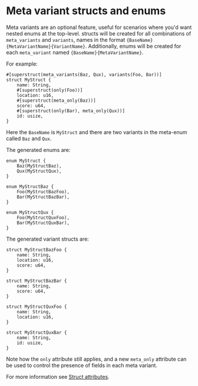 # Meta variant structs and enums

Meta variants are an optional feature, useful for scenarios where you'd want nested
enums at the top-level. structs will be created for all combinations of `meta_variants`
and `variants`, names in the format `{BaseName}{MetaVariantName}{VariantName}`.
Additionally, enums will be created for each `meta_variant` named `{BaseName}{MetaVariantName}`.

For example:

```rust,no_run,no_playground
#[superstruct(meta_variants(Baz, Qux), variants(Foo, Bar))]
struct MyStruct {
    name: String,
    #[superstruct(only(Foo))]
    location: u16,
    #[superstruct(meta_only(Baz))]
    score: u64,
    #[superstruct(only(Bar), meta_only(Qux))]
    id: usize,
}
```

Here the `BaseName` is `MyStruct` and there are two variants in the meta-enum called
`Baz` and `Qux`.

The generated enums are:

```rust,no_run,no_playground
enum MyStruct {
    Baz(MyStructBaz),
    Qux(MyStructQux),
}

enum MyStructBaz {
    Foo(MyStructBazFoo),
    Bar(MyStructBazBar),
}

enum MyStructQux {
    Foo(MyStructQuxFoo),
    Bar(MyStructQuxBar),
}
```

The generated variant structs are:

```rust,no_run,no_playground
struct MyStructBazFoo {
    name: String,
    location: u16,
    score: u64,
}

struct MyStructBazBar {
    name: String,
    score: u64,
}

struct MyStructQuxFoo {
    name: String,
    location: u16,
}

struct MyStructQuxBar {
    name: String,
    id: usize,
}
```

Note how the `only` attribute still applies, and a new `meta_only` attribute can be used to
control the presence of fields in each meta variant.

For more information see [Struct attributes](../config/struct.md).
